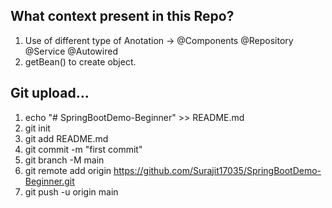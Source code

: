 ## What context present in this Repo?

1. Use of different type of Anotation -> @Components @Repository @Service @Autowired
2. getBean() to create object.


## Git upload...

1. echo "# SpringBootDemo-Beginner" >> README.md
2. git init
3. git add README.md
4. git commit -m "first commit"
5. git branch -M main
6. git remote add origin https://github.com/Surajit17035/SpringBootDemo-Beginner.git
7. git push -u origin main

